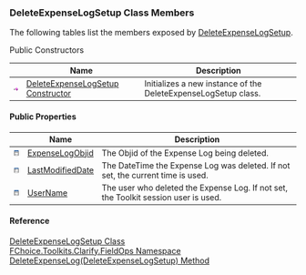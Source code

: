 ﻿### DeleteExpenseLogSetup Class Members

The following tables list the members exposed by [DeleteExpenseLogSetup](FChoice.Toolkits.Clarify~FChoice.Toolkits.Clarify.FieldOps.DeleteExpenseLogSetup.md).

Public Constructors

|   | Name | Description |
| --- | --- | --- |
| ![Public Constructor](dotnetimages/publicConstructor.png) | [DeleteExpenseLogSetup Constructor](FChoice.Toolkits.Clarify~FChoice.Toolkits.Clarify.FieldOps.DeleteExpenseLogSetup~_ctor.md) | Initializes a new instance of the DeleteExpenseLogSetup class.   |



#### Public Properties

|   | Name | Description |
| --- | --- | --- |
| ![Public Property](dotnetimages/publicProperty.png) | [ExpenseLogObjid](FChoice.Toolkits.Clarify~FChoice.Toolkits.Clarify.FieldOps.DeleteExpenseLogSetup~ExpenseLogObjid.md) | The Objid of the Expense Log being deleted.   |
| ![Public Property](dotnetimages/publicProperty.png) | [LastModifiedDate](FChoice.Toolkits.Clarify~FChoice.Toolkits.Clarify.FieldOps.DeleteExpenseLogSetup~LastModifiedDate.md) | The DateTime the Expense Log was deleted. If not set, the current time is used.   |
| ![Public Property](dotnetimages/publicProperty.png) | [UserName](FChoice.Toolkits.Clarify~FChoice.Toolkits.Clarify.FieldOps.DeleteExpenseLogSetup~UserName.md) | The user who deleted the Expense Log. If not set, the Toolkit session user is used.   |





#### Reference

[DeleteExpenseLogSetup Class](FChoice.Toolkits.Clarify~FChoice.Toolkits.Clarify.FieldOps.DeleteExpenseLogSetup.md)  
[FChoice.Toolkits.Clarify.FieldOps Namespace](FChoice.Toolkits.Clarify~FChoice.Toolkits.Clarify.FieldOps_namespace.md)  
[DeleteExpenseLog(DeleteExpenseLogSetup) Method](FChoice.Toolkits.Clarify~FChoice.Toolkits.Clarify.FieldOps.FieldOpsToolkit~DeleteExpenseLog(DeleteExpenseLogSetup).md)